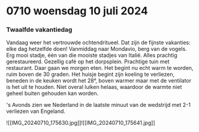 # 0710 woensdag 10 juli 2024
### Twaalfde vakantiedag
Vandaag weer het vertrouwde ochtendritueel. Dat zijn de fijnste vakanties: elke dag hetzelfde doen! Vanmiddag naar Mondavio, berg van de vogels. Erg mooi stadje, één van die mooiste stadjes van Italië. Alles prachtig gerestaureerd. Gezellig café op het dorpsplein. Prachtige tuin met restaurant. Daar gaan we morgen eten. Het begint nu echt warm te worden, ruim boven de 30 graden. Het huisje begint zijn koeling te verliezen, beneden in de keuken wordt het 28°, boven warmer maar met de ventilator is het uit te houden. Niet overal luiken helaas, waardoor de warmte niet geheel buiten gehouden kan worden.

's Avonds zien we Nederland in de laatste minuut van de wedstrijd met 2-1 verliezen van Engeland.

![[IMG_20240710_175630.jpg]]![[IMG_20240710_175641.jpg]]